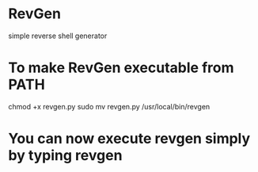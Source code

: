 # RevGen
simple reverse shell generator

# To make RevGen executable from PATH
chmod +x revgen.py
sudo mv revgen.py /usr/local/bin/revgen

# You can now execute revgen simply by typing revgen

